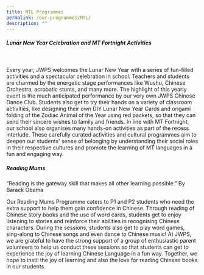 ```yaml
---
title: MTL Programmes
permalink: /our-programmes/MTL/
description: ""
---
```

##### Lunar New Year Celebration and MT Fortnight Activities
<br>

Every year, JWPS welcomes the Lunar New Year with a series of fun-filled activities and a spectacular celebration in school. 
Teachers and students are charmed by the energetic stage performances like Wushu, Chinese Orchestra, acrobatic stunts, and many more. The highlight of this yearly event is the much anticipated performance by our very own JWPS Chinese Dance Club. 
Students also get to try their hands on a variety of classroom activities, like designing their own DIY Lunar New Year Cards and origami folding of the Zodiac Animal of the Year using red packets, so that they can send their sincere wishes to family and friends.
In line with MT Fortnight, our school also organises many hands-on activities as part of the recess interlude. These carefully curated activities and cultural programmes aim to deepen our students' sense of belonging by understanding their social roles in their respective cultures and promote the learning of MT languages in a fun and engaging way.

##### Reading Mums

“Reading is the gateway skill that makes all other learning possible.”
By Barack Obama<br>

Our Reading Mums Programme caters to P1 and P2 students who need the extra support to help them gain confidence in Chinese. Through reading of Chinese story books and the use of word cards, students get to enjoy listening to stories and reinforce their abilities in recognising Chinese characters. During the sessions, students also get to play word games, sing-along to Chinese songs and even dance to Chinese music! 
At JWPS, we are grateful to have the strong support of a group of enthusiastic parent volunteers to help us conduct these sessions so that students can get to experience the joy of learning Chinese Language in a fun way. Together, we hope to instil the joy of learning and also the love for reading Chinese books in our students.
